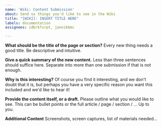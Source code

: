 ```yaml
---
name: 'Wiki: Content Submission'
about: Send us things you'd like to see in the Wiki
title: "[WIKI]: INSERT TITLE HERE"
labels: documentation
assignees: cdbrkfxrpt, jannikbmc

---
```


**What should be the title of the page or section?**
Every new thing needs a good title. Be descriptive and intuitive.

**Give a quick summary of the new content.**
Less than three sentences should suffice here. Separate into more than one submission if that is not enough.

**Why is this interesting?**
Of course you find it interesting, and we don't doubt that it is, but perhaps you have a very specific reason you want this included and we'd like to hear it!

**Provide the content itself, or a draft.**
Please outline what you would like to see. This can be bullet points or the full article / page / section / ... Up to you.

**Additional Content**
Screenshots, screen captures, list of materials needed...
